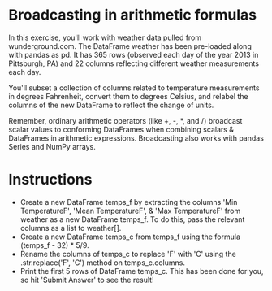 # Broadcasting in arithmetic formulas
In this exercise, you'll work with weather data pulled from wunderground.com. The DataFrame weather has been pre-loaded along with pandas as pd. It has 365 rows (observed each day of the year 2013 in Pittsburgh, PA) and 22 columns reflecting different weather measurements each day.

You'll subset a collection of columns related to temperature measurements in degrees Fahrenheit, convert them to degrees Celsius, and relabel the columns of the new DataFrame to reflect the change of units.

Remember, ordinary arithmetic operators (like +, -, *, and /) broadcast scalar values to conforming DataFrames when combining scalars & DataFrames in arithmetic expressions. Broadcasting also works with pandas Series and NumPy arrays.

# Instructions
- Create a new DataFrame temps_f by extracting the columns 'Min TemperatureF', 'Mean TemperatureF', & 'Max TemperatureF' from weather as a new DataFrame temps_f. To do this, pass the relevant columns as a list to weather[].
- Create a new DataFrame temps_c from temps_f using the formula (temps_f - 32) * 5/9.
- Rename the columns of temps_c to replace 'F' with 'C' using the .str.replace('F', 'C') method on temps_c.columns.
- Print the first 5 rows of DataFrame temps_c. This has been done for you, so hit 'Submit Answer' to see the result!
